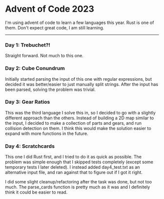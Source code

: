# Advent of Code 2023

I'm using advent of code to learn a few languages this year. Rust is one of them.
Don't expect great code, I am still learning.

---
### Day 1: Trebuchet?!
Straight forward. Not much to this one.

### Day 2: Cube Conundrum
Initially started parsing the input of this one with regular expressions,
but decided it was better/easier to just manually split strings.
After the input has been parsed, solving the problem was trivial.

### Day 3: Gear Ratios
This was the third language I solve this in, so I decided to go with a slightly
different approach than the others. Instead of building a 2D map similar to the input,
I decided to make a collection of parts and gears, and run collision detection on them.
I think this would make the solution easier to expand with more functions in the future.

### Day 4: Scratchcards
This one I did Rust first, and I tried to do it as quick as possible.
The problem was simple enough that I skipped tests completely
(except some temporary tests I later deleted). I instead added day4_test.txt
as an alternative input file, and ran against that to figure out if I got it right.

I did some slight cleanup/refactoring after the task was done, but not too much.
The parse_cards function is pretty much as it was and I definitely think it
could be easier to read.
